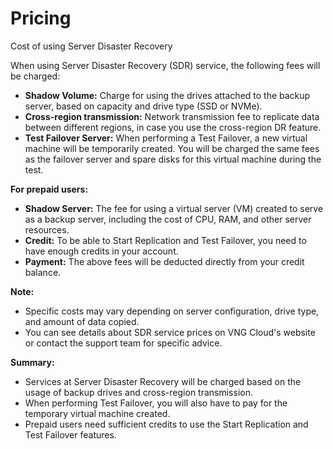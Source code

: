 # Pricing

Cost of using Server Disaster Recovery

When using Server Disaster Recovery (SDR) service, the following fees will be charged:

* **Shadow Volume:** Charge for using the drives attached to the backup server, based on capacity and drive type (SSD or NVMe).
* **Cross-region transmission:** Network transmission fee to replicate data between different regions, in case you use the cross-region DR feature.
* **Test Failover Server:** When performing a Test Failover, a new virtual machine will be temporarily created. You will be charged the same fees as the failover server and spare disks for this virtual machine during the test.

**For prepaid users:**

* **Shadow Server:** The fee for using a virtual server (VM) created to serve as a backup server, including the cost of CPU, RAM, and other server resources.
* **Credit:** To be able to Start Replication and Test Failover, you need to have enough credits in your account.
* **Payment:** The above fees will be deducted directly from your credit balance.

**Note:**

* Specific costs may vary depending on server configuration, drive type, and amount of data copied.
* You can see details about SDR service prices on VNG Cloud's website or contact the support team for specific advice.

**Summary:**

* Services at Server Disaster Recovery will be charged based on the usage of backup drives and cross-region transmission.
* When performing Test Failover, you will also have to pay for the temporary virtual machine created.
* Prepaid users need sufficient credits to use the Start Replication and Test Failover features.
